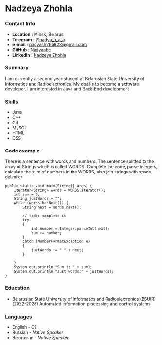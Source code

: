 # Nadzeya Zhohla

### Contact Info

- **Location** : Minsk, Belarus
- **Telegram** : [@nadya_a_a_a](https://t.me/nadya_a_a_a)
- **e-mail** :  nadyash295923@gmail.com
- **GitHub** : [Nadyaabc](https://github.com/Nadyaabc)
- **LinkedIn** : [Nadzeya Zhohla](https://www.linkedin.com/in/%D0%BD%D0%B0%D0%B4%D0%B5%D0%B6%D0%B4%D0%B0-%D0%B6%D0%BE%D0%B3%D0%BB%D0%BE-ba4874271/)

### Summary
I am currently a second year student at Belarusian State University of Informatics and Radioelectronics.
My goal is to become a software developer.
I am interested in Java and Back-End development

### Skills
* Java
* C++
* Git
* MySQL
* HTML
* CSS

### Code example
There is a sentence with words and numbers. The sentence splitted to the array of Strings which is called WORDS. Complete the code, parse integers, calculate the sum of numbers in the WORDS, also join strings with space delimiter

    public static void main(String[] args) {
        Iterator<String> words = WORDS.iterator();
        int sum = 0;
        String justWords = "";
        while (words.hasNext()) {
            String next = words.next();

            // todo: complete it
            try
            {
                int number = Integer.parseInt(next);
                sum += number;
            }
            catch (NumberFormatException e)
            {
                justWords += " " + next;
            }

        }
        System.out.println("Sum is " + sum);
        System.out.println("Just words:" + justWords);
    }

### Education
- Belarusian State University of Informatics and Radioelectronics (BSUIR)
  (2022-2026) Automated information processing and control systems

### Languages
* English - *C1*
* Russian - *Native Speaker*
* Belarusian - *Native Speaker* 

